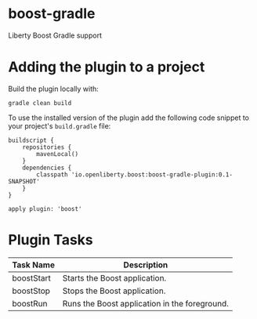 # boost-gradle
Liberty Boost Gradle support

# Adding the plugin to a project

Build the plugin locally with:

```
gradle clean build
```

To use the installed version of the plugin add the following code snippet to your project's `build.gradle` file:

```
buildscript {
    repositories {
        mavenLocal()
    }
    dependencies {
        classpath 'io.openliberty.boost:boost-gradle-plugin:0.1-SNAPSHOT'
    }
}

apply plugin: 'boost'
```

# Plugin Tasks

| Task Name  | Description                                   |
|------------|-----------------------------------------------|
| boostStart | Starts the Boost application.                 |
| boostStop  | Stops the Boost application.                  |
| boostRun   | Runs the Boost application in the foreground. |